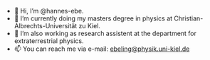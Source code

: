 - 👋 Hi, I’m @hannes-ebe.
- 🌱 I’m currently doing my masters degree in physics at Christian-Albrechts-Universität zu Kiel.
- 👷 I’m also working as research assistent at the department for extraterrestrial physics.
- 📫 You can reach me via e-mail: ebeling@physik.uni-kiel.de

<!---
hannes-ebe/hannes-ebe is a ✨ special ✨ repository because its `README.md` (this file) appears on your GitHub profile.
You can click the Preview link to take a look at your changes.
--->
